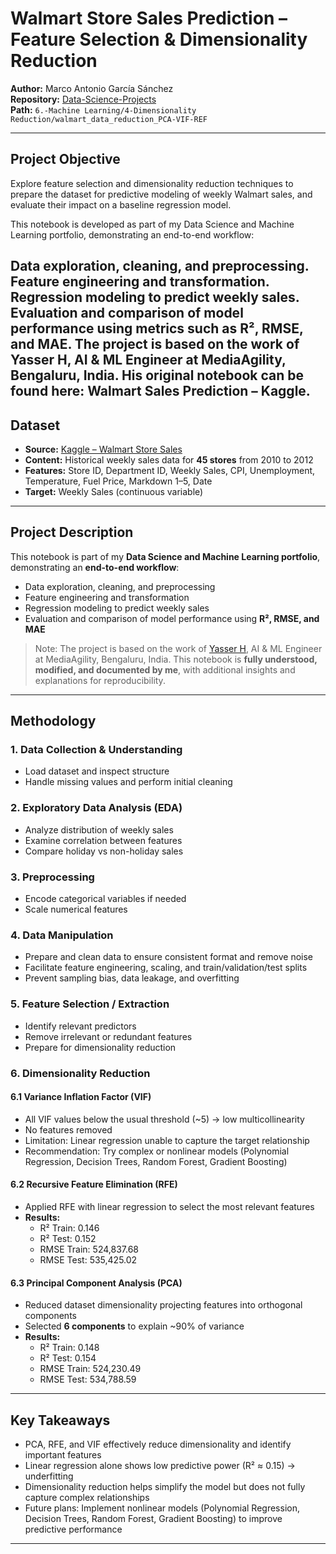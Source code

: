 # Walmart Store Sales Prediction – Feature Selection & Dimensionality Reduction

**Author:** Marco Antonio García Sánchez  
**Repository:** [Data-Science-Projects](https://github.com/MarcoAntonioGarcia/Data-Science-Projects)  
**Path:** `6.-Machine Learning/4-Dimensionality Reduction/walmart_data_reduction_PCA-VIF-REF`

---

## Project Objective

Explore feature selection and dimensionality reduction techniques to prepare the dataset for predictive modeling of weekly Walmart sales, and evaluate their impact on a baseline regression model.

This notebook is developed as part of my Data Science and Machine Learning portfolio, demonstrating an end-to-end workflow:

Data exploration, cleaning, and preprocessing.
Feature engineering and transformation.
Regression modeling to predict weekly sales.
Evaluation and comparison of model performance using metrics such as R², RMSE, and MAE.
The project is based on the work of Yasser H, AI & ML Engineer at MediaAgility, Bengaluru, India. His original notebook can be found here: Walmart Sales Prediction – Kaggle.
---

## Dataset

- **Source:** [Kaggle – Walmart Store Sales](https://www.kaggle.com/c/walmart-recruiting-store-sales-forecasting/data)  
- **Content:** Historical weekly sales data for **45 stores** from 2010 to 2012  
- **Features:** Store ID, Department ID, Weekly Sales, CPI, Unemployment, Temperature, Fuel Price, Markdown 1–5, Date  
- **Target:** Weekly Sales (continuous variable)  

---

## Project Description

This notebook is part of my **Data Science and Machine Learning portfolio**, demonstrating an **end-to-end workflow**:

- Data exploration, cleaning, and preprocessing  
- Feature engineering and transformation  
- Regression modeling to predict weekly sales  
- Evaluation and comparison of model performance using **R², RMSE, and MAE**  

> Note: The project is based on the work of [Yasser H](https://www.kaggle.com/yasserh), AI & ML Engineer at MediaAgility, Bengaluru, India. This notebook is **fully understood, modified, and documented by me**, with additional insights and explanations for reproducibility.

---

## Methodology

### 1. Data Collection & Understanding

- Load dataset and inspect structure  
- Handle missing values and perform initial cleaning  

### 2. Exploratory Data Analysis (EDA)

- Analyze distribution of weekly sales  
- Examine correlation between features  
- Compare holiday vs non-holiday sales  

### 3. Preprocessing

- Encode categorical variables if needed  
- Scale numerical features  

### 4. Data Manipulation

- Prepare and clean data to ensure consistent format and remove noise  
- Facilitate feature engineering, scaling, and train/validation/test splits  
- Prevent sampling bias, data leakage, and overfitting  

### 5. Feature Selection / Extraction

- Identify relevant predictors  
- Remove irrelevant or redundant features  
- Prepare for dimensionality reduction  

### 6. Dimensionality Reduction

#### 6.1 Variance Inflation Factor (VIF)

- All VIF values below the usual threshold (~5) → low multicollinearity  
- No features removed  
- Limitation: Linear regression unable to capture the target relationship  
- Recommendation: Try complex or nonlinear models (Polynomial Regression, Decision Trees, Random Forest, Gradient Boosting)

#### 6.2 Recursive Feature Elimination (RFE)

- Applied RFE with linear regression to select the most relevant features  
- **Results:**  
  - R² Train: 0.146  
  - R² Test: 0.152  
  - RMSE Train: 524,837.68  
  - RMSE Test: 535,425.02  

#### 6.3 Principal Component Analysis (PCA)

- Reduced dataset dimensionality projecting features into orthogonal components  
- Selected **6 components** to explain ~90% of variance  
- **Results:**  
  - R² Train: 0.148  
  - R² Test: 0.154  
  - RMSE Train: 524,230.49  
  - RMSE Test: 534,788.59  

---

## Key Takeaways

- PCA, RFE, and VIF effectively reduce dimensionality and identify important features  
- Linear regression alone shows low predictive power (R² ≈ 0.15) → underfitting  
- Dimensionality reduction helps simplify the model but does not fully capture complex relationships  
- Future plans: Implement nonlinear models (Polynomial Regression, Decision Trees, Random Forest, Gradient Boosting) to improve predictive performance

---
